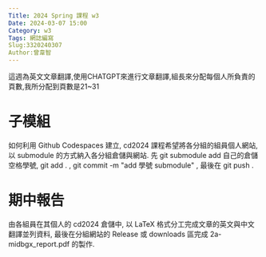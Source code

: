 ```yaml
---
Title: 2024 Spring 課程 w3
Date: 2024-03-07 15:00
Category: w3
Tags: 網誌編寫
Slug:3320240307
Author:曾韋智
---
```


這週為英文文章翻譯,使用CHATGPT來進行文章翻譯,組長來分配每個人所負責的頁數,我所分配到頁數是21~31

<!-- PELICAN_END_SUMMARY -->

# 子模組
如何利用 Github Codespaces 建立, cd2024 課程希望將各分組的組員個人網站, 以 submodule 的方式納入各分組倉儲與網站. 先 git submodule add 自己的倉儲空格學號, git add . , git commit -m "add 學號 submodule" , 最後在 git push .

# 期中報告
由各組員在其個人的 cd2024 倉儲中, 以 LaTeX 格式分工完成文章的英文與中文翻譯並列資料, 最後在分組網站的 Release 或 downloads 區完成 2a-midbgx_report.pdf 的製作.